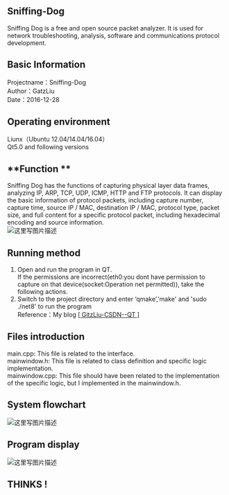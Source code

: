 ## **Sniffing-Dog**<br>
Sniffing Dog is a free and open source packet analyzer. It is used for network troubleshooting, analysis, software and communications protocol development.<br>

## **Basic Information** <br>
Projectname：Sniffing-Dog<br>
Author：GatzLiu<br>
Date：2016-12-28<br>

## **Operating environment** <br>
Liunx（Ubuntu 12.04/14.04/16.04）<br>
Qt5.0 and following versions<br>

## **Function **<br>
Sniffing Dog has the functions of capturing physical layer data frames, analyzing IP, ARP, TCP, UDP, ICMP, HTTP and FTP protocols. It can display the basic information of protocol packets, including capture number, capture time, source IP / MAC, destination IP / MAC, protocol type, packet size, and full content for a specific protocol packet, including hexadecimal encoding and source information.<br>
![这里写图片描述](http://img.blog.csdn.net/20170603162533671?)

## **Running method**<br>
1. Open and run the program in QT. <br>
If the permissions are incorrect(eth0:you dont have permission to capture on that device(socket:Operation net permitted)), 
take the following actions.<br>
2. Switch to the project directory and enter ‘qmake’,'make' and 'sudo ./net8' to run the program<br>
Reference：My blog [[ GitzLiu-CSDN--QT ]](http://blog.csdn.net/gitzliu/article/details/53996484)<br>

## **Files introduction**<br>
main.cpp: This file is related to the interface.<br>
mainwindow.h: This file is related to class definition and specific logic implementation.<br>
mainwindow.cpp: This file should have been related to the implementation of the specific logic, but I implemented in the mainwindow.h.<br>

## **System flowchart**<br>
![这里写图片描述](http://img.blog.csdn.net/20170603162558674?atermark/2/text/aHR0cDovL2Jsb2cuY3Nkbi5uZXQvR2l0ekxpdQ==/font/5a6L5L2T/fontsize/400/fill/I0JBQkFCMA==/dissolve/70/gravity/SouthEast)<br>

## **Program display**
![这里写图片描述](http://img.blog.csdn.net/20170603163756346?atermark/2/text/aHR0cDovL2Jsb2cuY3Nkbi5uZXQvR2l0ekxpdQ==/font/5a6L5L2T/fontsize/400/fill/I0JBQkFCMA==/dissolve/70/gravity/SouthEast)
 ## **THINKS !**
